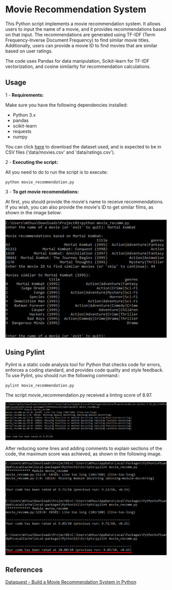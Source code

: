 # Movie Recommendation System

This Python script implements a movie recommendation system. It allows users to input the name of a movie, and it provides recommendations based on that input. The recommendations are generated using TF-IDF (Term Frequency-Inverse Document Frequency) to find similar movie titles. Additionally, users can provide a movie ID to find movies that are similar based on user ratings.

The code uses Pandas for data manipulation, Scikit-learn for TF-IDF vectorization, and cosine similarity for recommendation calculations.

## Usage

1 - **Requirements:**

   Make sure you have the following dependencies installed:
   - Python 3.x
   - pandas
   - scikit-learn
   - requests
   - numpy

   You can click [here](https://files.grouplens.org/datasets/movielens/ml-25m.zip) to download the dataset used, and is expected to be in CSV files ('data/movies.csv' and 'data/ratings.csv').

2 - **Executing the script:**

   All you need to do to run the script is to execute:

   ```
   python movie_recommendation.py
   ```

3 - **To get movie recomendations:**

At first, you should provide the movie's name to receive recommendations. If you wish, you can also provide the movie's ID to get similar films, as shown in the image below:

![code output](https://github.com/mthwk/mlops2023/blob/74468e199e619f3a1c04881b2214888ad0a0e298/Python_Essentials_for_MLOps/Project_01/images/output.png)


## Using Pylint

Pylint is a static code analysis tool for Python that checks code for errors, enforces a coding standard, and provides code quality and style feedback. To use Pylint, you should run the following command::

```
pylint movie_recommendation.py
```

The script movie_recommendation.py received a linting score of 8.97.

![Pylint first result](https://github.com/mthwk/mlops2023/blob/74468e199e619f3a1c04881b2214888ad0a0e298/Python_Essentials_for_MLOps/Project_01/images/pylint.png)

After reducing some lines and adding comments to explain sections of the code, the maximum score was achieved, as shown in the following image.

![Pylint first result](https://github.com/mthwk/mlops2023/blob/3336b0db03a4916462b17b3a7fa3fd0639cc22a8/Python_Essentials_for_MLOps/Project_01/images/pylint2.png)

## References
[Dataquest - Build a Movie Recommendation System in Python](https://github.com/dataquestio/project-walkthroughs/blob/master/movie_recs/movie_recommendations.ipynb)
